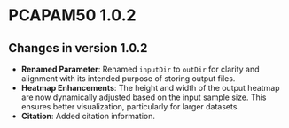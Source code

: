 # PCAPAM50 1.0.2

## Changes in version 1.0.2
- **Renamed Parameter**: Renamed `inputDir` to `outDir` for clarity and alignment with its intended purpose of storing output files.
- **Heatmap Enhancements**: The height and width of the output heatmap are now dynamically adjusted based on the input sample size. This ensures better visualization, particularly for larger datasets.
- **Citation**: Added citation information.
